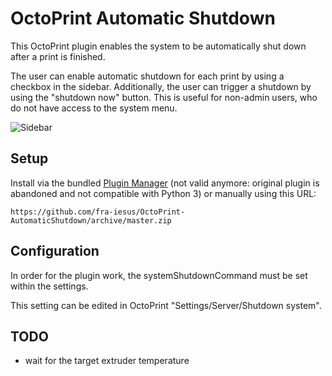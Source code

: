 # OctoPrint Automatic Shutdown

This OctoPrint plugin enables the system to be automatically shut down after a print is finished.

The user can enable automatic shutdown for each print by using a checkbox in the sidebar.  Additionally, the user can 
trigger a shutdown by using the "shutdown now" button.  This is useful for non-admin users, who do not have access to
the system menu.

![Sidebar](/docs/screenshot.png?raw=true)

## Setup

Install via the bundled [Plugin Manager](https://github.com/foosel/OctoPrint/wiki/Plugin:-Plugin-Manager) (not valid anymore: original plugin is abandoned and not compatible with Python 3)
or manually using this URL:

    https://github.com/fra-iesus/OctoPrint-AutomaticShutdown/archive/master.zip

## Configuration

In order for the plugin work, the systemShutdownCommand must be set within the settings.

This setting can be edited in OctoPrint "Settings/Server/Shutdown system".

## TODO
- wait for the target extruder temperature
